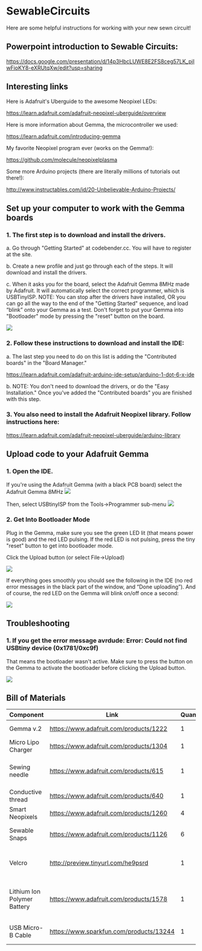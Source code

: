 # SewableCircuits

Here are some helpful instructions for working with your new sewn circuit!

## Powerpoint introduction to Sewable Circuits:
https://docs.google.com/presentation/d/14p3HbcLUWE8E2FS8ceg57LK_pjIwFioKY8-eXRUtqXw/edit?usp=sharing

## Interesting links
Here is Adafruit's Uberguide to the awesome Neopixel LEDs:

https://learn.adafruit.com/adafruit-neopixel-uberguide/overview

Here is more information about Gemma, the microcontroller we used:

https://learn.adafruit.com/introducing-gemma

My favorite Neopixel program ever (works on the Gemma!):

https://github.com/molecule/neopixelplasma

Some more Arduino projects (there are literally millions of tutorials out there!):

http://www.instructables.com/id/20-Unbelievable-Arduino-Projects/

## Set up your computer to work with the Gemma boards
### 1. The first step is to download and install the drivers.
a. Go through "Getting Started" at codebender.cc. You will have to register at the site.

b. Create a new profile and just go through each of the steps. It will download and install the drivers.

c. When it asks you for the board, select the Adafruit Gemma 8MHz made by Adafruit. It will 
automatically select the correct programmer, which is USBTinyISP. NOTE: You can stop after the drivers
have installed, OR you can go all the way to the end of the "Getting Started" sequence, and load 
“blink” onto your Gemma as a test. Don't forget to put your Gemma into "Bootloader" mode by pressing
the "reset" button on the board.

<img style="float: center;" src="http://i.imgur.com/S5buZln.png">

### 2. Follow these instructions to download and install the IDE:
a. The last step you need to do on this list is adding the "Contributed boards" in the "Board Manager."

https://learn.adafruit.com/adafruit-arduino-ide-setup/arduino-1-dot-6-x-ide

b. NOTE: You don't need to download the drivers, or do the "Easy Installation." 
Once you've added the "Contributed boards" you are finished with this step.

### 3. You also need to install the Adafruit Neopixel library. Follow instructions here:
https://learn.adafruit.com/adafruit-neopixel-uberguide/arduino-library


## Upload code to your Adafruit Gemma
### 1. Open the IDE. 
If you're using the Adafruit Gemma (with a black PCB board) select the Adafruit Gemma 8MHz
<img style="float: center;" src="http://i.imgur.com/3GkGfS3.gif">

Then, select USBtinyISP from the Tools->Programmer sub-menu
<img style="float: center;" src="http://i.imgur.com/Xevq4UI.gif">

### 2. Get Into Bootloader Mode
Plug in the Gemma, make sure you see the green LED lit (that means power is good) 
and the red LED pulsing. If the red LED is not pulsing, press the tiny "reset" button 
to get into bootloader mode. 

Click the Upload button (or select File->Upload)

<img style="float: center;" src="http://i.imgur.com/5tnWT6L.gif">

If everything goes smoothly you should see the following in the IDE (no red error 
messages in the black part of the window, and “Done uploading”). And of course, 
the red LED on the Gemma will blink on/off once a second:

<img style="float: center;" src="http://i.imgur.com/tG64X0A.gif">

## Troubleshooting
### 1. If you get the error message avrdude: Error: Could not find USBtiny device (0x1781/0xc9f)
That means the bootloader wasn't active. Make sure to press the button on the Gemma to 
activate the bootloader before clicking the Upload button.

<img style="float: center;" src="http://i.imgur.com/L84yl3p.gif">


## Bill of Materials
| Component | Link | Quantity  | Cost | Description |
| ------------- | ------------- | ------------- | ------------- | ------------- |
| Gemma v.2  | https://www.adafruit.com/products/1222  | 1  | $9.95 | The microcontroller. For this version we used Adafruit's version of the Gemma |
| Micro Lipo Charger| https://www.adafruit.com/products/1304  | 1  | $5.95 | This is for recharging your LithiumIon battery. |
| Sewing needle | https://www.adafruit.com/products/615 | 1 | $1.95 | You really only need one needle, but they're usually sold in packs. Needles with eye sizes between 3 and 6 work well with the conductive thread. |
| Conductive thread | https://www.adafruit.com/products/640 | 1 | $5.95 | 2-ply thread that connects all of the components. |
| Smart Neopixels | https://www.adafruit.com/products/1260 | 4 | $7.95 | For this project, each person used 3 Neopixels |
| Sewable Snaps | https://www.adafruit.com/products/1126 | 6 | $3.95 | Optional. This is only necessary if you want to be able to remove your Gemma from your project. |
| Velcro | http://preview.tinyurl.com/he9psrd | 1 | $3.78 | Optional. This is to stick to your battery, and to your project, so you can hold the battery in place while you're wearing it, but easily remove it for washing. |
| Lithium Ion Polymer Battery | https://www.adafruit.com/products/1578 | 1 | $7.95 | The 3.7v 500mAh one will keep 3 LEDs lit for about 5 hours. You could also use this 3.7v 100mAh battery which should also last quite a while: https://www.adafruit.com/products/1570 |
| USB Micro-B Cable | https://www.sparkfun.com/products/13244 | 1 | $1.95 | This is used to connect your Gemma to your computer in order to upload the code. |
